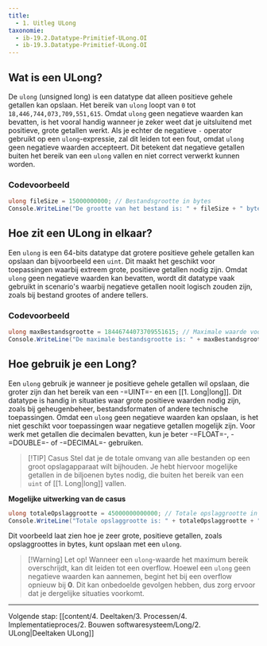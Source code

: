 ```yaml
---
title:
  - 1. Uitleg ULong
taxonomie:
  - ib-19.2.Datatype-Primitief-ULong.OI
  - ib-19.3.Datatype-Primitief-ULong.OI
---
```


## Wat is een ULong?
De `ulong` (unsigned long) is een datatype dat alleen positieve gehele getallen kan opslaan. Het bereik van `ulong` loopt van `0` tot `18,446,744,073,709,551,615`. Omdat `ulong` geen negatieve waarden kan bevatten, is het vooral handig wanneer je zeker weet dat je uitsluitend met positieve, grote getallen werkt.
Als je echter de negatieve `-` operator gebruikt op een `ulong`-expressie, zal dit leiden tot een fout, omdat `ulong` geen negatieve waarden accepteert. Dit betekent dat negatieve getallen buiten het bereik van een `ulong` vallen en niet correct verwerkt kunnen worden.

### Codevoorbeeld
```C#
ulong fileSize = 15000000000; // Bestandsgrootte in bytes
Console.WriteLine("De grootte van het bestand is: " + fileSize + " bytes");
```

## Hoe zit een ULong in elkaar?
Een `ulong` is een 64-bits datatype dat grotere positieve gehele getallen kan opslaan dan bijvoorbeeld een `uint`. Dit maakt het geschikt voor toepassingen waarbij extreem grote, positieve getallen nodig zijn. Omdat `ulong` geen negatieve waarden kan bevatten, wordt dit datatype vaak gebruikt in scenario's waarbij negatieve getallen nooit logisch zouden zijn, zoals bij bestand grootes of andere tellers.

### Codevoorbeeld
```C#
ulong maxBestandsgrootte = 18446744073709551615; // Maximale waarde voor ulong
Console.WriteLine("De maximale bestandsgrootte is: " + maxBestandsgrootte + " bytes");
```

## Hoe gebruik je een Long?
Een `ulong` gebruik je wanneer je positieve gehele getallen wil opslaan, die groter zijn dan het bereik van een -=UINT=- en een [[1. Long|long]]. Dit datatype is handig in situaties waar grote positieve waarden nodig zijn, zoals bij geheugenbeheer, bestandsformaten of andere technische toepassingen. Omdat een `ulong` geen negatieve waarden kan opslaan, is het niet geschikt voor toepassingen waar negatieve getallen mogelijk zijn. Voor werk met getallen die decimalen bevatten, kun je beter -=FLOAT=-, -=DOUBLE=- of -=DECIMAL=- gebruiken.

> [!TIP] Casus
> Stel dat je de totale omvang van alle bestanden op een groot opslagapparaat wilt bijhouden. Je hebt hiervoor mogelijke getallen in de biljoenen bytes nodig, die buiten het bereik van een `uint` of [[1. Long|long]] vallen. 

**Mogelijke uitwerking van de casus**
```C#
ulong totaleOpslaggrootte = 45000000000000; // Totale opslaggrootte in een ulong variabele
Console.WriteLine("Totale opslaggrootte is: " + totaleOpslaggrootte + " bytes");
```

Dit voorbeeld laat zien hoe je zeer grote, positieve getallen, zoals opslaggroottes in bytes, kunt opslaan met een `ulong`.

> [!Warning] Let op!
> Wanneer een `ulong`-waarde het maximum bereik overschrijdt, kan dit leiden tot een overflow. Hoewel een `ulong` geen negatieve waarden kan aannemen, begint het bij een overflow opnieuw bij **0**. Dit kan onbedoelde gevolgen hebben, dus zorg ervoor dat je dergelijke situaties voorkomt.

---

Volgende stap: [[content/4. Deeltaken/3. Processen/4. Implementatieproces/2. Bouwen softwaresysteem/Long/2. ULong|Deeltaken ULong]]